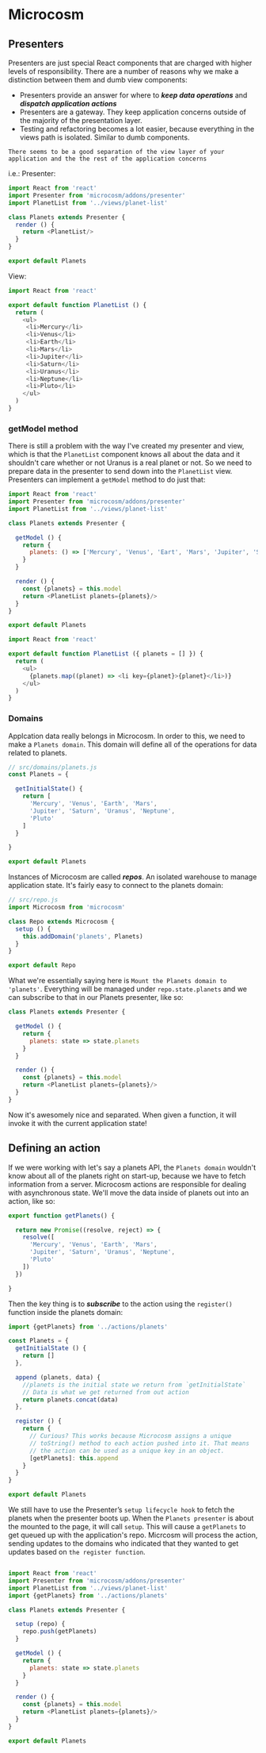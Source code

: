 # Microcosm

## Presenters
Presenters are just special React components that are charged with higher levels of responsibility. There are a number of reasons why we make a distinction between them and dumb view components:

- Presenters provide an answer for where to _**keep data operations**_ and _**dispatch application actions**_
- Presenters are a gateway. They keep application concerns outside of the majority of the presentation layer.
- Testing and refactoring becomes a lot easier, because everything in the views path is isolated. Similar to dumb components.

`There seems to be a good separation of the view layer of your application and the the rest of the application concerns`

i.e.: Presenter:
```js
import React from 'react'
import Presenter from 'microcosm/addons/presenter'
import PlanetList from '../views/planet-list'

class Planets extends Presenter {
  render () {
    return <PlanetList/>
  }
}

export default Planets
```

View:
```js
import React from 'react'

export default function PlanetList () {
  return (
    <ul>
     <li>Mercury</li>
     <li>Venus</li>
     <li>Earth</li>
     <li>Mars</li>
     <li>Jupiter</li>
     <li>Saturn</li>
     <li>Uranus</li>
     <li>Neptune</li>
     <li>Pluto</li>
    </ul>
  )
}
```

### getModel method
There is still a problem with the way I've created my presenter and view, which is that the `PlanetList` component knows all about the data and it shouldn't care whether or not Uranus is a real planet or not. So we need to prepare data in the presenter to send down into the `PlanetList` view. Presenters can implement a `getModel` method to do just that:

```js
import React from 'react'
import Presenter from 'microcosm/addons/presenter'
import PlanetList from '../views/planet-list'

class Planets extends Presenter {

  getModel () {
    return {
      planets: () => ['Mercury', 'Venus', 'Eart', 'Mars', 'Jupiter', 'Saturn', 'Uranus', 'Neptune', 'Pluto']
    }
  }

  render () {
    const {planets} = this.model
    return <PlanetList planets={planets}/>
  }
}

export default Planets

```

```js
import React from 'react'

export default function PlanetList ({ planets = [] }) {
  return (
    <ul>
      {planets.map((planet) => <li key={planet}>{planet}</li>)}
    </ul>
  )
}
```

### Domains
Applcation data really belongs in Microcosm. In order to this, we need to make a `Planets domain`. This domain will define all of the operations for data related to planets.

```js
// src/domains/planets.js
const Planets = {

  getInitialState() {
    return [
      'Mercury', 'Venus', 'Earth', 'Mars',
      'Jupiter', 'Saturn', 'Uranus', 'Neptune',
      'Pluto'
    ]
  }

}

export default Planets
```

Instances of Microcosm are called _**repos**_. An isolated warehouse to manage application state. It's fairly easy to connect to the planets domain:

```js
// src/repo.js
import Microcosm from 'microcosm'

class Repo extends Microcosm {
  setup () {
    this.addDomain('planets', Planets)
  }
}

export default Repo
```

What we're essentially saying here is `Mount the Planets domain to 'planets'`. Everything will be managed under `repo.state.planets` and we can subscribe to that in our Planets presenter, like so:

```js
class Planets extends Presenter {

  getModel () {
    return {
      planets: state => state.planets
    }
  }

  render () {
    const {planets} = this.model
    return <PlanetList planets={planets}/>
  }
}

```

Now it's awesomely nice and separated. When given a function, it will invoke it with the current application state!

## Defining an action

If we were working with let's say a planets API, the `Planets domain` wouldn't know about all of the planets right on start-up, because we have to fetch information from a server. Microcosm actions are responsible for dealing with asynchronous state. We'll move the data inside of planets out into an action, like so:

```js
export function getPlanets() {

  return new Promise((resolve, reject) => {
    resolve([
      'Mercury', 'Venus', 'Earth', 'Mars',
      'Jupiter', 'Saturn', 'Uranus', 'Neptune',
      'Pluto'
    ])
  })

}
```

Then the key thing is to _**subscribe**_ to the action using the `register()` function inside the planets domain:

```js
import {getPlanets} from '../actions/planets'

const Planets = {
  getInitialState () {
    return []
  },

  append (planets, data) {
    //planets is the initial state we return from `getInitialState`
    // Data is what we get returned from out action
    return planets.concat(data)
  },

  register () {
    return {
      // Curious? This works because Microcosm assigns a unique
      // toString() method to each action pushed into it. That means
      // the action can be used as a unique key in an object.
      [getPlanets]: this.append
    }
  }
}

export default Planets
```

We still have to use the  Presenter’s `setup lifecycle hook` to fetch the planets when the presenter boots up. When the `Planets presenter` is about the mounted to the page, it will call `setup`. This will cause a `getPlanets` to get queued up with the application's repo. Micrcosm will process the action, sending updates to the domains who indicated that they wanted to get updates based on `the register function`.

```js

import React from 'react'
import Presenter from 'microcosm/addons/presenter'
import PlanetList from '../views/planet-list'
import {getPlanets} from '../actions/planets'

class Planets extends Presenter {

  setup (repo) {
    repo.push(getPlanets)
  }

  getModel () {
    return {
      planets: state => state.planets
    }
  }

  render () {
    const {planets} = this.model
    return <PlanetList planets={planets}/>
  }
}

export default Planets

```